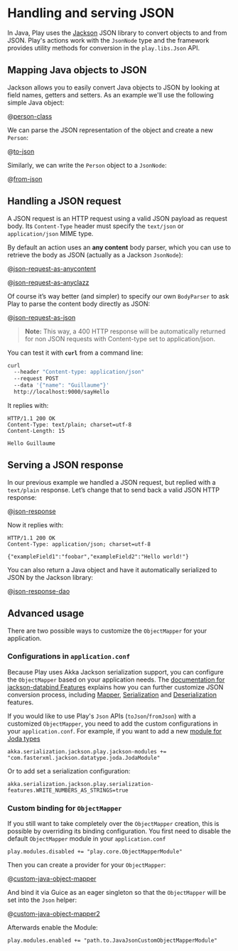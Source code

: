 <!--- Copyright (C) 2009-2019 Lightbend Inc. <https://www.lightbend.com> -->
# Handling and serving JSON

In Java, Play uses the [Jackson](https://github.com/FasterXML/jackson#documentation) JSON library to convert objects to and from JSON. Play's actions work with the `JsonNode` type and the framework provides utility methods for conversion in the `play.libs.Json` API.

## Mapping Java objects to JSON

Jackson allows you to easily convert Java objects to JSON by looking at field names, getters and setters. As an example we'll use the following simple Java object:

@[person-class](code/javaguide/json/JavaJsonActions.java)

We can parse the JSON representation of the object and create a new `Person`:

@[to-json](code/javaguide/json/JavaJsonActions.java)

Similarly, we can write the `Person` object to a `JsonNode`:

@[from-json](code/javaguide/json/JavaJsonActions.java)

## Handling a JSON request

A JSON request is an HTTP request using a valid JSON payload as request body. Its `Content-Type` header must specify the `text/json` or `application/json` MIME type.

By default an action uses an **any content** body parser, which you can use to retrieve the body as JSON (actually as a Jackson `JsonNode`):

@[json-request-as-anycontent](code/javaguide/json/JavaJsonActions.java)

@[json-request-as-anyclazz](code/javaguide/json/JavaJsonActions.java)

Of course it’s way better (and simpler) to specify our own `BodyParser` to ask Play to parse the content body directly as JSON:

@[json-request-as-json](code/javaguide/json/JavaJsonActions.java)

> **Note:** This way, a 400 HTTP response will be automatically returned for non JSON requests with Content-type set to application/json.

You can test it with **`curl`** from a command line:

```bash
curl
  --header "Content-type: application/json"
  --request POST
  --data '{"name": "Guillaume"}'
  http://localhost:9000/sayHello
```

It replies with:

```http
HTTP/1.1 200 OK
Content-Type: text/plain; charset=utf-8
Content-Length: 15

Hello Guillaume
```

## Serving a JSON response

In our previous example we handled a JSON request, but replied with a `text/plain` response. Let’s change that to send back a valid JSON HTTP response:

@[json-response](code/javaguide/json/JavaJsonActions.java)

Now it replies with:

```http
HTTP/1.1 200 OK
Content-Type: application/json; charset=utf-8

{"exampleField1":"foobar","exampleField2":"Hello world!"}
```

You can also return a Java object and have it automatically serialized to JSON by the Jackson library:

@[json-response-dao](code/javaguide/json/JavaJsonActions.java)

## Advanced usage

There are two possible ways to customize the `ObjectMapper` for your application.

### Configurations in `application.conf`

Because Play uses Akka Jackson serialization support, you can configure the `ObjectMapper` based on your application needs. The [documentation for jackson-databind Features](https://github.com/FasterXML/jackson-databind/wiki/JacksonFeatures) explains how you can further customize JSON conversion process, including [Mapper](https://github.com/FasterXML/jackson-databind/wiki/Mapper-Features), [Serialization](https://github.com/FasterXML/jackson-databind/wiki/Serialization-Features) and [Deserialization](https://github.com/FasterXML/jackson-databind/wiki/Deserialization-Features) features.

If you would like to use Play's `Json` APIs (`toJson`/`fromJson`) with a customized `ObjectMapper`, you need to add the custom configurations in your `application.conf`. For example, if you want to add a new [module for Joda types](https://github.com/FasterXML/jackson-datatype-joda)

```HOCON
akka.serialization.jackson.play.jackson-modules += "com.fasterxml.jackson.datatype.joda.JodaModule"
```

Or to add set a serialization configuration:

```HOCON
akka.serialization.jackson.play.serialization-features.WRITE_NUMBERS_AS_STRINGS=true
```

### Custom binding for `ObjectMapper`

If you still want to take completely over the `ObjectMapper` creation, this is possible by overriding its binding configuration. You first need to disable the default `ObjectMapper` module in your `application.conf`

```HOCON
play.modules.disabled += "play.core.ObjectMapperModule"
```

Then you can create a provider for your `ObjectMapper`:

@[custom-java-object-mapper](code/javaguide/json/JavaJsonCustomObjectMapper.java)

And bind it via Guice as an eager singleton so that the `ObjectMapper` will be set into the `Json` helper:

@[custom-java-object-mapper2](code/javaguide/json/JavaJsonCustomObjectMapperModule.java)

Afterwards enable the Module:

```HOCON
play.modules.enabled += "path.to.JavaJsonCustomObjectMapperModule"
```
